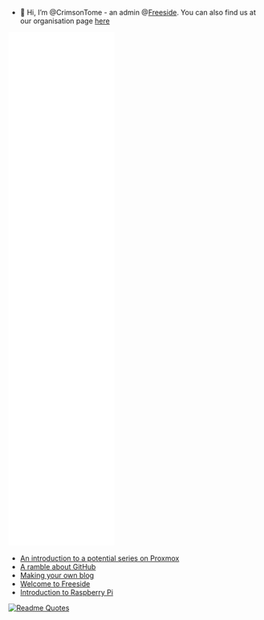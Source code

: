 <!--![Anurag's GitHub stats](https://github-readme-stats.vercel.app/api?username=crimsontome&show_icons=true&theme=dark)-->
- 👋 Hi, I’m @CrimsonTome - an admin @[Freeside](https://freeside.co.uk). You can also find us at our organisation page [here](https://github.com/freesidehull)

![Metrics](/github-metrics.svg)
<!--!### Current Projects
- Personal Blog - (<https://github.com/CrimsonTome/crimsontome-blog>)
  - ![](https://img.shields.io/github/last-commit/crimsontome/crimsontome-blog?color=green)
  - ![](https://img.shields.io/github/languages/code-size/crimsontome/crimsontome-blog)


### Blog posts

<!-- BLOG-POST-LIST:START -->
- [An introduction to a potential series on Proxmox](https://crimsontome.netlify.app/posts/PVE/)
- [A ramble about GitHub](https://crimsontome.netlify.app/posts/a-ramble-on-github/)
- [Making your own blog](https://crimsontome.netlify.app/posts/making-your-own-blog/)
- [Welcome to Freeside](https://crimsontome.netlify.app/posts/introduction-to-freeside/)
- [Introduction to Raspberry Pi](https://crimsontome.netlify.app/posts/raspi-intro/)
<!-- BLOG-POST-LIST:END -->

[![Readme Quotes](https://quotes-github-readme.vercel.app/api?type=horizontal&theme=dark)](https://github.com/piyushsuthar/github-readme-quotes)
<br>
